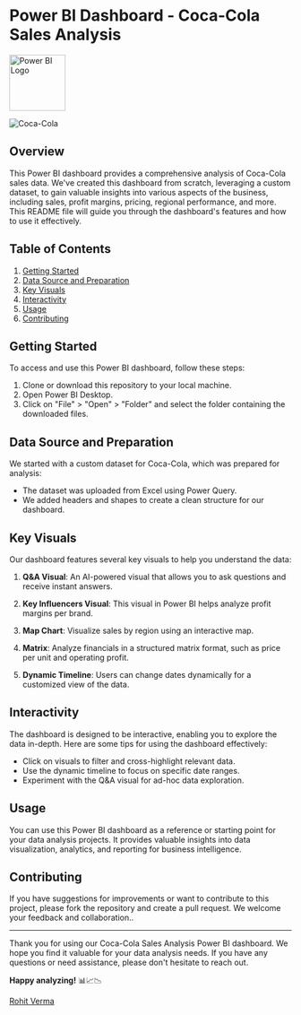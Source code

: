 # Power BI Dashboard - Coca-Cola Sales Analysis 

<img src="https://th.bing.com/th/id/OIP.-1EcxIPmskk6iUzVCeWAuQHaHa?pid=ImgDet&rs=1" alt="Power BI Logo" width="100">

![Coca-Cola](https://img.shields.io/badge/Coca--Cola-Sales%20Analysis-red)
## Overview

This Power BI dashboard provides a comprehensive analysis of Coca-Cola sales data. We've created this dashboard from scratch, leveraging a custom dataset, to gain valuable insights into various aspects of the business, including sales, profit margins, pricing, regional performance, and more. This README file will guide you through the dashboard's features and how to use it effectively.

## Table of Contents

1. [Getting Started](#getting-started)
2. [Data Source and Preparation](https://github.com/RohitVerma0021/Coca-Cola-Sales-Dashboard/blob/main/Power%20BI%20Dataset%20vF.xlsx)
3. [Key Visuals](#key-visuals)
4. [Interactivity](#interactivity)
5. [Usage](#usage)
6. [Contributing](https://www.linkedin.com/in/rohit-verma-3094b8224/)

## Getting Started

To access and use this Power BI dashboard, follow these steps:

1. Clone or download this repository to your local machine.
2. Open Power BI Desktop.
3. Click on "File" > "Open" > "Folder" and select the folder containing the downloaded files.

## Data Source and Preparation

We started with a custom dataset for Coca-Cola, which was prepared for analysis:

- The dataset was uploaded from Excel using Power Query.
- We added headers and shapes to create a clean structure for our dashboard.

## Key Visuals

Our dashboard features several key visuals to help you understand the data:

1. **Q&A Visual**: An AI-powered visual that allows you to ask questions and receive instant answers.

2. **Key Influencers Visual**: This visual in Power BI helps analyze profit margins per brand.

3. **Map Chart**: Visualize sales by region using an interactive map.

4. **Matrix**: Analyze financials in a structured matrix format, such as price per unit and operating profit.

5. **Dynamic Timeline**: Users can change dates dynamically for a customized view of the data.

## Interactivity

The dashboard is designed to be interactive, enabling you to explore the data in-depth. Here are some tips for using the dashboard effectively:

- Click on visuals to filter and cross-highlight relevant data.
- Use the dynamic timeline to focus on specific date ranges.
- Experiment with the Q&A visual for ad-hoc data exploration.

## Usage

You can use this Power BI dashboard as a reference or starting point for your data analysis projects. It provides valuable insights into data visualization, analytics, and reporting for business intelligence.

## Contributing

If you have suggestions for improvements or want to contribute to this project, please fork the repository and create a pull request. We welcome your feedback and collaboration..


---

Thank you for using our Coca-Cola Sales Analysis Power BI dashboard. We hope you find it valuable for your data analysis needs. If you have any questions or need assistance, please don't hesitate to reach out.

**Happy analyzing!** 📊📈📉

[Rohit Verma](https://www.linkedin.com/in/rohit-verma-3094b8224/)
